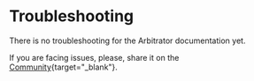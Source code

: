 # Troubleshooting

There is no troubleshooting for the Arbitrator documentation yet.

If you are facing issues, please, share it on the [Community](https://community.senhasegura.io/?utm_source=HelpCenter&utm_medium=Article&utm_campaign=ArbitratorTroubleshooting){target="_blank"}.